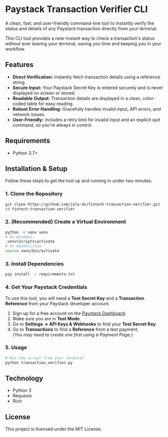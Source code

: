 # Paystack Transaction Verifier CLI

A clean, fast, and user-friendly command-line tool to instantly verify the status and details of any Paystack transaction directly from your terminal.

This CLI tool provides a near-instant way to check a transaction's status without ever leaving your terminal, saving you time and keeping you in your workflow.

## Features

- **Direct Verification:** Instantly fetch transaction details using a reference string.  
- **Secure Input:** Your Paystack Secret Key is entered securely and is never displayed on screen or stored.  
- **Readable Output:** Transaction details are displayed in a clean, color-coded table for easy reading.  
- **Robust Error Handling:** Gracefully handles invalid input, API errors, and network issues.  
- **User-Friendly:** Includes a retry limit for invalid input and an explicit quit command, so you're always in control.

## Requirements

- Python 3.7+

## Installation & Setup

Follow these steps to get the tool up and running in under two minutes.

### 1. Clone the Repository

```bash
git clone https://github.com/jola-ds/fintech-transaction-verifier.git
cd fintech-transaction-verifier
```

### 2. (Recommended) Create a Virtual Environment

```bash
python -m venv venv
# On Windows:
.venv\Scripts\activate
# On macOS/Linux:
source venv/bin/activate
```

### 3. Install Dependencies

```bash
pip install -r requirements.txt
```

### 4. Get Your Paystack Credentials

To use this tool, you will need a **Test Secret Key** and a **Transaction Reference** from your Paystack developer account.

1. Sign up for a free account on the [Paystack Dashboard](https://dashboard.paystack.com/).  
2. Make sure you are in **Test Mode**.  
3. Go to **Settings → API Keys & Webhooks** to find your **Test Secret Key**.  
4. Go to **Transactions** to find a **Reference** from a test payment.  
   *(You may need to create one first using a Payment Page.)*

### 5. Usage

```bash
# Run the script from your terminal
python transaction_verifier.py
```

## Technology

- Python 3
- Requests
- Rich

## License

This project is licensed under the MIT License.
